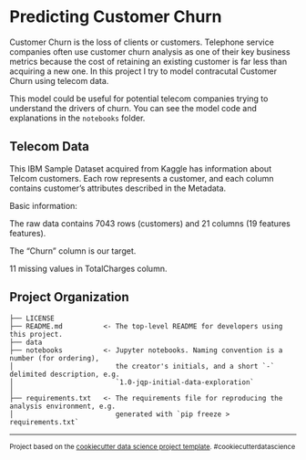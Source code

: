 <h1>Predicting Customer Churn</h1>
Customer Churn is the loss of clients or customers. Telephone service companies often use customer churn analysis as one of their key business metrics because the cost of retaining an existing customer is far less than acquiring a new one. In this project I try to model contracutal Customer Churn using telecom data. 

This model could be useful for potential telecom companies trying to understand the drivers of churn. You can see the model code and explanations in the `notebooks` folder.


<h2>Telecom Data</h2>
This IBM Sample Dataset acquired from Kaggle has information about Telcom customers. Each row represents a customer, and each column contains customer’s attributes described in the Metadata.

Basic information:

The raw data contains 7043 rows (customers) and 21 columns (19 features features).

The “Churn” column is our target.

11 missing values in TotalCharges column.

Project Organization
------------

    ├── LICENSE
    ├── README.md          <- The top-level README for developers using this project.
    ├── data
    ├── notebooks          <- Jupyter notebooks. Naming convention is a number (for ordering),
    │                         the creator's initials, and a short `-` delimited description, e.g.
    │                         `1.0-jqp-initial-data-exploration`
    │
    ├── requirements.txt   <- The requirements file for reproducing the analysis environment, e.g.
    │                         generated with `pip freeze > requirements.txt`
--------

<p><small>Project based on the <a target="_blank" href="https://drivendata.github.io/cookiecutter-data-science/">cookiecutter data science project template</a>. #cookiecutterdatascience</small></p>
